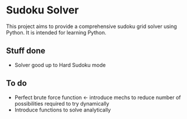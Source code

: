 #	Sudoku Solver
This project aims to provide a comprehensive sudoku grid solver using Python. It is intended for learning Python. 

## Stuff done
* Solver good up to Hard Sudoku mode

## To do
* Perfect brute force function <- introduce mechs to reduce number of possibilities required to try dynamically
* Introduce functions to solve analytically